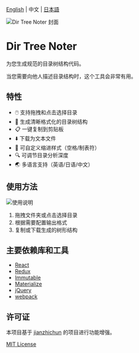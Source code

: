 [English](https://github.com/aoguai/dir-tree-noter/tree/master/docs/README.md) | 中文 | [日本語](https://github.com/aoguai/dir-tree-noter/tree/master/docs/README_ja.md)

![Dir Tree Noter 封面](https://raw.githubusercontent.com/aoguai/dir-tree-noter/master/intro/dir_tree_noter_cover.png)

# Dir Tree Noter
为您生成规范的目录树结构代码。

当您需要向他人描述目录结构时，这个工具会非常有用。

## 特性

- 🖱️ 支持拖拽和点击选择目录
- 🌳 生成清晰格式化的目录树结构
- 📋 一键复制到剪贴板
- ⬇️ 下载为文本文件
- 🔧 可自定义缩进样式（空格/制表符）
- 🔍 可调节目录分析深度
- 🌏 多语言支持（英语/日语/中文）

## 使用方法

![使用说明](https://raw.githubusercontent.com/aoguai/dir-tree-noter/master/intro/manual.png)

1. 拖拽文件夹或点击选择目录
2. 根据需要配置输出格式
3. 复制或下载生成的树形结构

## 主要依赖库和工具

* [React](https://facebook.github.io/react/)
* [Redux](http://redux.js.org/)
* [Immutable](http://facebook.github.io/immutable-js/)
* [Materialize](http://materializecss.com/)
* [jQuery](https://jquery.com/)
* [webpack](http://webpack.github.io/)

## 许可证

本项目基于 [jianzhichun](https://github.com/jianzhichun/dir-tree-noter) 的项目进行功能增强。

[MIT License](https://github.com/aoguai/dir-tree-noter/blob/master/LICENSE)

